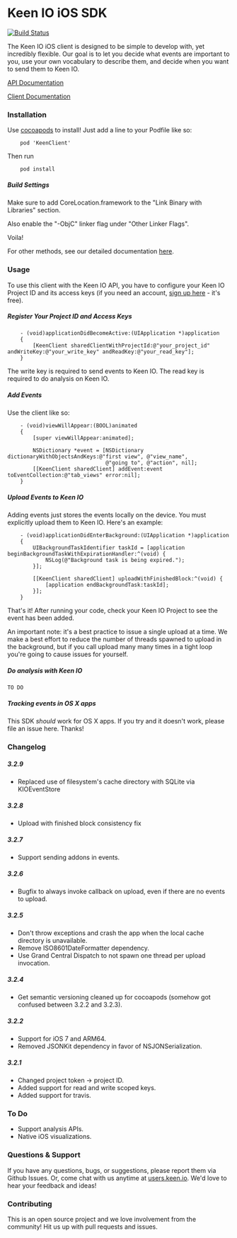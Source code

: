 Keen IO iOS SDK
===============

[![Build Status](https://travis-ci.org/keenlabs/KeenClient-iOS.png)](https://travis-ci.org/keenlabs/KeenClient-iOS)

The Keen IO iOS client is designed to be simple to develop with, yet incredibly flexible. Our goal is to let you decide what events are important to you, use your own vocabulary to describe them, and decide when you want to send them to Keen IO.

[API Documentation](https://keen.io/static/iOS-reference/index.html)

[Client Documentation](https://keen.io/docs/clients/iOS/usage-guide)

### Installation

Use [cocoapods](http://cocoapods.org/) to install! Just add a line to your Podfile like so:
```
    pod 'KeenClient'
```

Then run

```objc
    pod install
```

##### Build Settings

Make sure to add CoreLocation.framework to the "Link Binary with Libraries" section.

Also enable the "-ObjC" linker flag under "Other Linker Flags".

Voila!

For other methods, see our detailed documentation [here](https://keen.io/docs/clients/iOS/usage-guide).

### Usage

To use this client with the Keen IO API, you have to configure your Keen IO Project ID and its access keys (if you need an account, [sign up here](https://keen.io/) - it's free).

##### Register Your Project ID and Access Keys

```objc
    - (void)applicationDidBecomeActive:(UIApplication *)application
    {
        [KeenClient sharedClientWithProjectId:@"your_project_id" andWriteKey:@"your_write_key" andReadKey:@"your_read_key"];
    }
```

The write key is required to send events to Keen IO. The read key is required to do analysis on Keen IO.

##### Add Events

Use the client like so:

```objc
    - (void)viewWillAppear:(BOOL)animated
    {
        [super viewWillAppear:animated];

        NSDictionary *event = [NSDictionary dictionaryWithObjectsAndKeys:@"first view", @"view_name",
                               @"going to", @"action", nil];
        [[KeenClient sharedClient] addEvent:event toEventCollection:@"tab_views" error:nil];
    }
```

##### Upload Events to Keen IO

Adding events just stores the events locally on the device. You must explicitly upload them to Keen IO. Here's an example:

```objc
    - (void)applicationDidEnterBackground:(UIApplication *)application
    {
        UIBackgroundTaskIdentifier taskId = [application beginBackgroundTaskWithExpirationHandler:^(void) {
            NSLog(@"Background task is being expired.");
        }];

        [[KeenClient sharedClient] uploadWithFinishedBlock:^(void) {
            [application endBackgroundTask:taskId];
        }];
    }
```
    
That's it! After running your code, check your Keen IO Project to see the event has been added.

An important note: it's a best practice to issue a single upload at a time. We make a best effort to reduce the number of threads spawned to upload in the background, but if you call upload many many times in a tight loop you're going to cause issues for yourself.

##### Do analysis with Keen IO

    TO DO
    
##### Tracking events in OS X apps

This SDK *should* work for OS X apps. If you try and it doesn't work, please file an issue here. Thanks!
    
### Changelog

##### 3.2.9

+ Replaced use of filesystem's cache directory with SQLite via KIOEventStore

##### 3.2.8

+ Upload with finished block consistency fix

##### 3.2.7

+ Support sending addons in events.

##### 3.2.6

+ Bugfix to always invoke callback on upload, even if there are no events to upload.

##### 3.2.5

+ Don't throw exceptions and crash the app when the local cache directory is unavailable.
+ Remove ISO8601DateFormatter dependency.
+ Use Grand Central Dispatch to not spawn one thread per upload invocation.

##### 3.2.4

+ Get semantic versioning cleaned up for cocoapods (somehow got confused between 3.2.2 and 3.2.3).

##### 3.2.2

+ Support for iOS 7 and ARM64.
+ Removed JSONKit dependency in favor of NSJONSerialization.

##### 3.2.1

+ Changed project token -> project ID.
+ Added support for read and write scoped keys.
+ Added support for travis.

### To Do

* Support analysis APIs.
* Native iOS visualizations.

### Questions & Support

If you have any questions, bugs, or suggestions, please
report them via Github Issues. Or, come chat with us anytime
at [users.keen.io](http://users.keen.io). We'd love to hear your feedback and ideas!

### Contributing
This is an open source project and we love involvement from the community! Hit us up with pull requests and issues.
